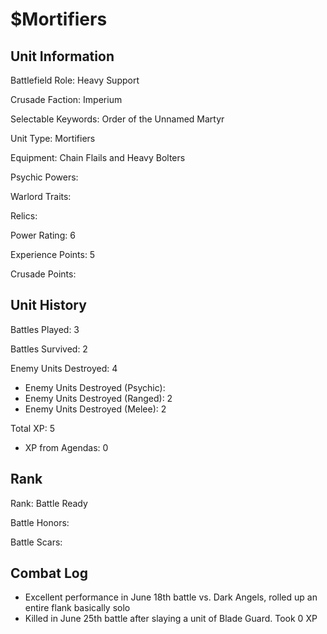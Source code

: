 $Mortifiers
====

Unit Information
----

Battlefield Role: Heavy Support

Crusade Faction: Imperium

Selectable Keywords: Order of the Unnamed Martyr

Unit Type: Mortifiers

Equipment: Chain Flails and Heavy Bolters

Psychic Powers:

Warlord Traits:

Relics:

Power Rating: 6

Experience Points: 5

Crusade Points:


Unit History
---
Battles Played: 3

Battles Survived: 2

Enemy Units Destroyed: 4
* Enemy Units Destroyed (Psychic):
* Enemy Units Destroyed (Ranged): 2
* Enemy Units Destroyed (Melee): 2

Total XP: 5
* XP from Agendas: 0

Rank
----
Rank: Battle Ready

Battle Honors:

Battle Scars:


Combat Log
---
* Excellent performance in June 18th battle vs. Dark Angels, rolled up an entire flank basically solo
* Killed in June 25th battle after slaying a unit of Blade Guard. Took 0 XP
